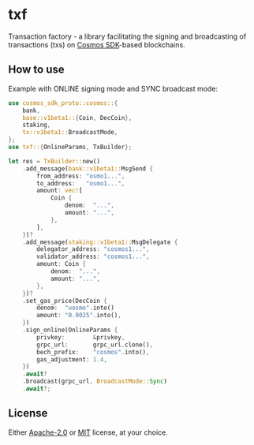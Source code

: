 # txf

Transaction factory - a library facilitating the signing and broadcasting of transactions (txs) on [Cosmos SDK](https://github.com/cosmos/cosmos-sdk)-based blockchains.

## How to use

Example with ONLINE signing mode and SYNC broadcast mode:

```rust
use cosmos_sdk_proto::cosmos::{
    bank,
    base::v1beta1::{Coin, DecCoin},
    staking,
    tx::v1beta1::BroadcastMode,
};
use txf::{OnlineParams, TxBuilder};

let res = TxBuilder::new()
    .add_message(bank::v1beta1::MsgSend {
        from_address: "osmo1...",
        to_address:   "osmo1...",
        amount: vec![
            Coin {
                denom:  "...",
                amount: "...",
            },
        ],
    })?
    .add_message(staking::v1beta1::MsgDelegate {
        delegator_address: "cosmos1...",
        validator_address: "cosmos1...",
        amount: Coin {
            denom:  "...",
            amount: "...",
        },
    })?
    .set_gas_price(DecCoin {
        denom:  "uosmo".into()
        amount: "0.0025".into(),
    })
    .sign_online(OnlineParams {
        privkey:        &privkey,
        grpc_url:       grpc_url.clone(),
        bech_prefix:    "cosmos".into(),
        gas_adjustment: 1.4,
    })
    .await?
    .broadcast(grpc_url, BroadcastMode::Sync)
    .await?;
```

## License

Either [Apache-2.0](https://www.apache.org/licenses/LICENSE-2.0) or [MIT](https://opensource.org/license/mit/) license, at your choice.
